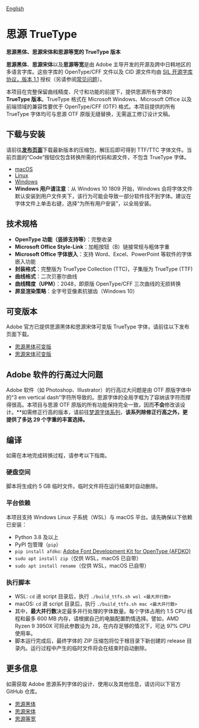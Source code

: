 [English](README-EN.md)

# 思源 TrueType
**思源黑体、思源宋体和思源等宽的 TrueType 版本**

**思源黑体**、**思源宋体**以及**思源等宽**是由 Adobe 主导开发的开源及跨中日韩地区的多语言字库。这些字库的 OpenType/CFF 文件以及 CID 源文件均由 [SIL 开源字库协议，版本 1.1](http://scripts.sil.org/OFL) 授权（另请参阅[常见问题](http://scripts.sil.org/cms/scripts/page.php?item_id=OFL-FAQ_web)）。

本项目在完整保留曲线精度、尺寸和功能的前提下，提供思源所有字体的 **TrueType 版本**。TrueType 格式在 Microsoft Windows、Microsoft Office 以及前端领域的兼容性要优于 OpenType/CFF (OTF) 格式。本项目提供的所有 TrueType 字体均可与思源 OTF 原版无缝替换，无需返工修订设计文稿。


## 下载与安装

请前往[**发布页面**](https://github.com/Pal3love/Source-Han-TrueType/releases)下载最新版本的压缩包，解压后即可得到 TTF/TTC 字体文件。当前页面的“Code”按钮仅包含转换所需的代码和源文件，不包含 TrueType 字体。

* [macOS](https://support.apple.com/en-us/HT201749)
* [Linux](https://github.com/adobe-fonts/source-code-pro/issues/17#issuecomment-8967116)
* [Windows](https://www.microsoft.com/en-us/Typography/TrueTypeInstall.aspx)
* **Windows 用户请注意**：从 Windows 10 1809 开始，Windows 会将字体文件默认安装到用户文件夹下，该行为可能会导致一部分软件找不到字体。建议在字体文件上单击右键，选择“为所有用户安装”，以全局安装。


## 技术规格

* **OpenType 功能（竖排支持等）**：完整收录
* **Microsoft Office Style-Link**：加粗按钮（B）链接常规与粗体字重
* **Microsoft Office 字体嵌入**：支持 Word、Excel、PowerPoint 等软件的字体嵌入功能
* **封装格式**：完整版为 TrueType Collection (TTC)，子集版为 TrueType (TTF)
* **曲线格式**：二次贝塞尔曲线
* **曲线精度（UPM）**：2048，即原版 OpenType/CFF 三次曲线的无损转换
* **屏显渲染策略**：全字号亚像素抗锯齿（Windows 10）


## 可变版本

Adobe 官方已提供思源黑体和思源宋体可变版 TrueType 字体，请前往以下发布页面下载。

* [思源黑体可变版](https://github.com/adobe-fonts/source-han-sans/releases)
* [思源宋体可变版](https://github.com/adobe-fonts/source-han-serif/releases)


## Adobe 软件的行高过大问题

Adobe 软件（如 Photoshop、Illustrator）的行高过大问题是由 OTF 原版字体中的“3 em vertical dash”字符所导致的。思源字体的全局字框为了容纳该字符而撑得很高。本项目与思源 OTF 原版的所有功能保持完全一致，因而**不会**修改该设计。**如需修正行高的版本，请前往[梦源字体系列](https://github.com/Pal3love/dream-han-cjk)，**该系列除修正行高之外，更提供了多达 29 个字重的丰富选择。**


## 编译

如需在本地完成转换过程，请参考以下指南。

### 硬盘空间

脚本将生成约 5 GB 临时文件。临时文件将在运行结束时自动删除。

### 平台依赖

本项目支持 Windows Linux 子系统（WSL）与 macOS 平台。请先确保以下依赖已安装：

* Python 3.8 及以上
* PyPI 包管理（`pip`）
* `pip install afdko`: [Adobe Font Development Kit for OpenType (AFDKO)](https://github.com/adobe-type-tools/afdko)
* `sudo apt install zip`（仅供 WSL，macOS 已自带）
* `sudo apt install rename`（仅供 WSL，macOS 已自带）

### 执行脚本

* WSL: `cd` 进 script 目录后，执行 `./build_ttfs.sh wsl <最大并行数>`
* macOS: `cd` 进 script 目录后，执行 `./build_ttfs.sh mac <最大并行数>`
* 其中，**最大并行数**决定最多并行处理的字体数量。每个字体占用约 1.5 CPU 线程和最多 600 MB 内存，请根据自己的电脑配置酌情选择。譬如，AMD Ryzen 9 3950X 可将此参数设为 28，在内存足够的情况下，可达 97% CPU 使用率。
* 脚本运行完成后，最终字体的 ZIP 压缩包将位于根目录下新创建的 release 目录内。运行过程中产生的临时文件将会在结束时自动删除。


## 更多信息

如需获取 Adobe 思源系列字体的设计、使用以及其他信息，请访问以下官方 GitHub 仓库。

* [思源黑体](https://github.com/adobe-fonts/source-han-sans)
* [思源宋体](https://github.com/adobe-fonts/source-han-serif)
* [思源等宽](https://github.com/adobe-fonts/source-han-mono)
